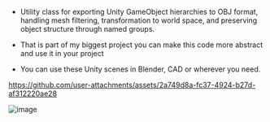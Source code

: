 

* Utility class for exporting Unity GameObject hierarchies to OBJ format, handling mesh filtering,
transformation to world space, and preserving object structure through named groups.

* That is part of my biggest project you can make this code more abstract and use it in your project

* You can use these Unity scenes in Blender, CAD or wherever you need.

https://github.com/user-attachments/assets/2a749d8a-fc37-4924-b27d-af312220ae28


![image](https://github.com/user-attachments/assets/6d5db593-8a45-4691-beb8-a3ee01fd4c7b)


